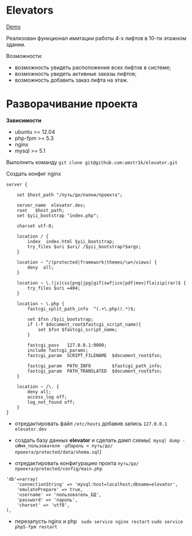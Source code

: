 Elevators
=========

[Demo]

Реализован функционал имитации работы 4-х лифтов в 10-ти этажном здании.

Возможности:

- возможность увидеть расположение всех лифтов в системе;
- возможность увидеть активные заказы лифтов;
- возможность добавить заказ лифта на этаж.


Разворачивание проекта
======================

**Зависимости**

- ubuntu >= 12.04
- php-fpm >= 5.3
- nginx
- mysql >= 5.1

Выполнить команду ```git clone git@github.com:amstr1k/elevator.git ```

Создать конфиг nginx

```
server {

    set $host_path "/путь/до/папки/проекта";

    server_name  elevator.dev;
    root   $host_path;
    set $yii_bootstrap "index.php";

    charset utf-8;

    location / {
        index  index.html $yii_bootstrap;
        try_files $uri $uri/ /$yii_bootstrap?$args;
    }

    location ~ ^/(protected|framework|themes/\w+/views) {
        deny  all;
    }

    location ~ \.(js|css|png|jpg|gif|swf|ico|pdf|mov|fla|zip|rar)$ {
        try_files $uri =404;
    }

    location ~ \.php {
        fastcgi_split_path_info  ^(.+\.php)(.*)$;

        set $fsn /$yii_bootstrap;
        if (-f $document_root$fastcgi_script_name){
            set $fsn $fastcgi_script_name;
        }

        fastcgi_pass   127.0.0.1:9000;
        include fastcgi_params;
        fastcgi_param  SCRIPT_FILENAME  $document_root$fsn;

        fastcgi_param  PATH_INFO        $fastcgi_path_info;
        fastcgi_param  PATH_TRANSLATED  $document_root$fsn;
    }

    location ~ /\. {
        deny all;
        access_log off;
        log_not_found off;
    }
}
```
- отредактировать файл ```/etc/hosts``` добавив запись ```127.0.0.1       elevator.dev```

- создать базу данных **elevator** и сделать дамп схемы(``` mysql dump -uИмя_пользователя -pПароль < путь/до/проекта/protected/data/shema.sql```)

- отредактировать конфигурацию прокта ```путь/до/проекта/protected/config/main.php```

```
'db'=>array(
    'connectionString' => 'mysql:host=localhost;dbname=elevator',
	'emulatePrepare' => true,
	'username' => 'пользователь_БД',
	'password' => 'пароль',
	'charset' => 'utf8',
),
```

- перезапусть nginx и php ``` sudo service nginx restart```
```sudo service php5-fpm restart```


[demo]:http://aslive.info/
